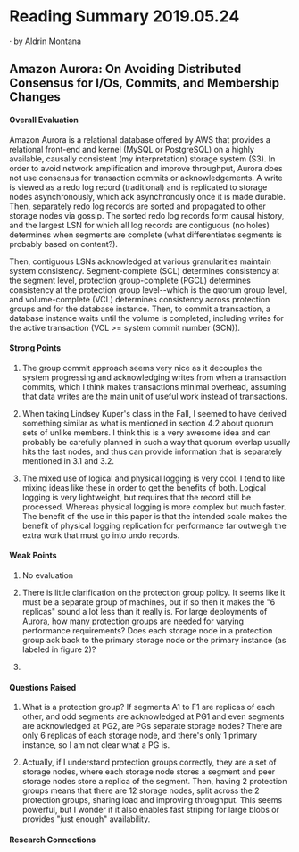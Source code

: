 # Reading Summary 2019.05.24

&middot; by Aldrin Montana

## Amazon Aurora: On Avoiding Distributed Consensus for I/Os, Commits, and Membership Changes

#### Overall Evaluation

Amazon Aurora is a relational database offered by AWS that provides a relational front-end and
kernel (MySQL or PostgreSQL) on a highly available, causally consistent (my interpretation)
storage system (S3). In order to avoid network amplification and improve throughput, Aurora
does not use consensus for transaction commits or acknowledgements. A write is viewed as a
redo log record (traditional) and is replicated to storage nodes asynchronously, which ack
asynchronously once it is made durable. Then, separately redo log records are sorted
and propagated to other storage nodes via gossip. The sorted redo log records form causal
history, and the largest LSN for which all log records are contiguous (no holes) determines
when segments are complete (what differentiates segments is probably based on content?).

Then, contiguous LSNs acknowledged at various granularities maintain system consistency.
Segment-complete (SCL) determines consistency at the segment level, protection group-complete
(PGCL) determines consistency at the protection group level--which is the quorum group level,
and volume-complete (VCL) determines consistency across protection groups and for the database
instance. Then, to commit a transaction, a database instance waits until the volume is completed,
including writes for the active transaction (VCL >= system commit number (SCN)).

#### Strong Points

1. The group commit approach seems very nice as it decouples the system progressing and acknowledging
writes from when a transaction commits, which I think makes transactions minimal overhead, assuming
that data writes are the main unit of useful work instead of transactions.

2. When taking Lindsey Kuper's class in the Fall, I seemed to have derived something similar as
what is mentioned in section 4.2 about quorum sets of unlike members. I think this is a very
awesome idea and can probably be carefully planned in such a way that quorum overlap usually
hits the fast nodes, and thus can provide information that is separately mentioned in 3.1 and 3.2.

3. The mixed use of logical and physical logging is very cool. I tend to like mixing ideas like
these in order to get the benefits of both. Logical logging is very lightweight, but requires
that the record still be processed. Whereas physical logging is more complex but much faster.
The benefit of the use in this paper is that the intended scale makes the benefit of physical
logging replication for performance far outweigh the extra work that must go into undo records.

#### Weak Points

1. No evaluation

2. There is little clarification on the protection group policy. It seems like it must be a
separate group of machines, but if so then it makes the "6 replicas" sound a lot less than it
really is. For large deployments of Aurora, how many protection groups are needed for varying
performance requirements? Does each storage node in a protection group ack back to the primary
storage node or the primary instance (as labeled in figure 2)?

3.
  
#### Questions Raised

1. What is a protection group? If segments A1 to F1 are replicas of each other, and odd segments
are acknowledged at PG1 and even segments are acknowledged at PG2, are PGs separate storage nodes?
There are only 6 replicas of each storage node, and there's only 1 primary instance, so I am not
clear what a PG is.

2. Actually, if I understand protection groups correctly, they are a set of storage nodes, where
each storage node stores a segment and peer storage nodes store a replica of the segment. Then,
having 2 protection groups means that there are 12 storage nodes, split across the 2 protection
groups, sharing load and improving throughput. This seems powerful, but I wonder if it also enables
fast striping for large blobs or provides "just enough" availability.

#### Research Connections
